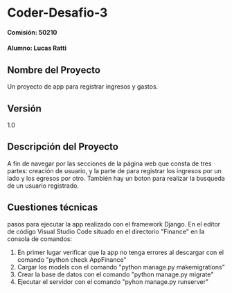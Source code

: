# Coder-Desafio-3
#### Comisión: 50210
#### Alumno: Lucas Ratti

## Nombre del Proyecto
Un proyecto de app para registrar ingresos y gastos.
## Versión
1.0

## Descripción del Proyecto

A fin de navegar por las secciones de la página web que consta de tres partes:
creación de usuario, y la parte de para registrar los ingresos por un lado y los egresos por otro.
También hay un boton para realizar la busqueda de un usuario registrado.

## Cuestiones técnicas
pasos para ejecutar la app realizado con el framework Django.
En el editor de código Visual Studio Code situado en el directorio "Finance" en la consola de comandos:
1. En primer lugar verificar que la app no tenga errores al descargar con el comando "python check AppFinance"
2. Cargar los models con el comando "python manage.py makemigrations"
3. Crear la base de datos con el comando "python manage.py migrate"
4. Ejecutar el servidor con el comando "pyhon manage.py runserver"
